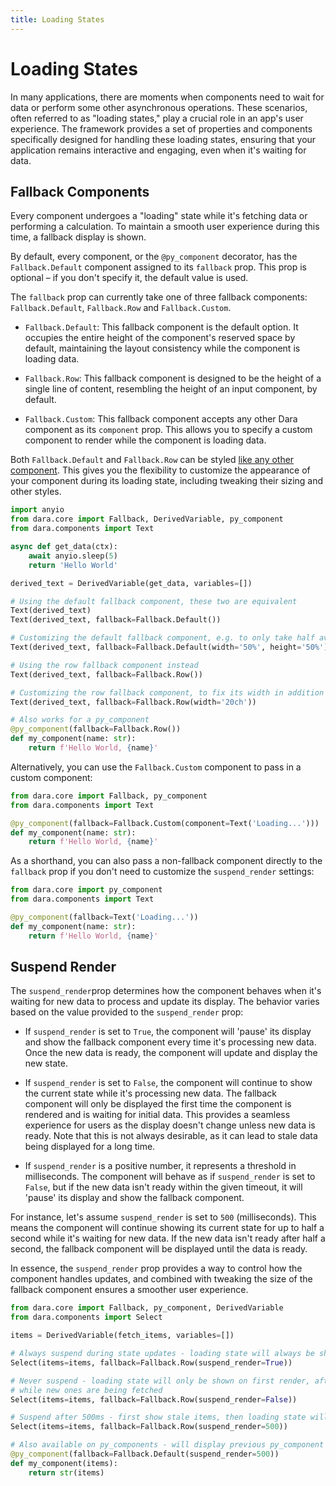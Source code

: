 ```yaml
---
title: Loading States
---
```


# Loading States

In many applications, there are moments when components need to wait for data or perform some other asynchronous operations. These scenarios, often referred to as "loading states," play a crucial role in an app's user experience. The framework provides a set of properties and components specifically designed for handling these loading states, ensuring that your application remains interactive and engaging, even when it's waiting for data.

## Fallback Components

Every component undergoes a "loading" state while it's fetching data or performing a calculation. To maintain a smooth user experience during this time, a fallback display is shown.

By default, every component, or the `@py_component` decorator, has the `Fallback.Default` component assigned to its `fallback` prop. This prop is optional – if you don't specify it, the default value is used.

The `fallback` prop can currently take one of three fallback components: `Fallback.Default`, `Fallback.Row` and `Fallback.Custom`.

- `Fallback.Default`: This fallback component is the default option. It occupies the entire height of the component's reserved space by default, maintaining the layout consistency while the component is loading data.

- `Fallback.Row`: This fallback component is designed to be the height of a single line of content, resembling the height of an input component, by default.

- `Fallback.Custom`: This fallback component accepts any other Dara component as its `component` prop. This allows you to specify a custom component to render while the component is loading data.

Both `Fallback.Default` and `Fallback.Row` can be styled [like any other component](./styling-components.md). This gives you the flexibility to customize the appearance of your component during its loading state, including tweaking their sizing and other styles.

```python
import anyio
from dara.core import Fallback, DerivedVariable, py_component
from dara.components import Text

async def get_data(ctx):
    await anyio.sleep(5)
    return 'Hello World'

derived_text = DerivedVariable(get_data, variables=[])

# Using the default fallback component, these two are equivalent
Text(derived_text)
Text(derived_text, fallback=Fallback.Default())

# Customizing the default fallback component, e.g. to only take half available space rather than all of it
Text(derived_text, fallback=Fallback.Default(width='50%', height='50%'))

# Using the row fallback component instead
Text(derived_text, fallback=Fallback.Row())

# Customizing the row fallback component, to fix its width in addition to the height
Text(derived_text, fallback=Fallback.Row(width='20ch'))

# Also works for a py_component
@py_component(fallback=Fallback.Row())
def my_component(name: str):
    return f'Hello World, {name}'
```

Alternatively, you can use the `Fallback.Custom` component to pass in a custom component:

```python
from dara.core import Fallback, py_component
from dara.components import Text

@py_component(fallback=Fallback.Custom(component=Text('Loading...')))
def my_component(name: str):
    return f'Hello World, {name}'
```

As a shorthand, you can also pass a non-fallback component directly to the `fallback` prop if you don't need to customize the `suspend_render` settings:

```python
from dara.core import py_component
from dara.components import Text

@py_component(fallback=Text('Loading...'))
def my_component(name: str):
    return f'Hello World, {name}'
```

## Suspend Render

The `suspend_render`prop determines how the component behaves when it's waiting for new data to process and update its display. The behavior varies based on the value provided to the `suspend_render` prop:

- If `suspend_render` is set to `True`, the component will 'pause' its display and show the fallback component every time it's processing new data. Once the new data is ready, the component will update and display the new state.

- If `suspend_render` is set to `False`, the component will continue to show the current state while it's processing new data. The fallback component will only be displayed the first time the component is rendered and is waiting for initial data. This provides a seamless experience for users as the display doesn't change unless new data is ready. Note that this is not always desirable, as it can lead to stale data being displayed for a long time.

- If `suspend_render` is a positive number, it represents a threshold in milliseconds. The component will behave as if `suspend_render` is set to `False`, but if the new data isn't ready within the given timeout, it will 'pause' its display and show the fallback component.

For instance, let's assume `suspend_render` is set to `500` (milliseconds). This means the component will continue showing its current state for up to half a second while it's waiting for new data. If the new data isn't ready after half a second, the fallback component will be displayed until the data is ready.

In essence, the `suspend_render` prop provides a way to control how the component handles updates, and combined with tweaking the size of the fallback component ensures a smoother user experience.

```python
from dara.core import Fallback, py_component, DerivedVariable
from dara.components import Select

items = DerivedVariable(fetch_items, variables=[])

# Always suspend during state updates - loading state will always be shown
Select(items=items, fallback=Fallback.Row(suspend_render=True))

# Never suspend - loading state will only be shown on first render, afterwards stale old items will be shown
# while new ones are being fetched
Select(items=items, fallback=Fallback.Row(suspend_render=False))

# Suspend after 500ms - first show stale items, then loading state will only be shown if new items are not ready after 500ms
Select(items=items, fallback=Fallback.Row(suspend_render=500))

# Also available on py_components - will display previous py_component for 500ms while new one is being fetched
@py_component(fallback=Fallback.Default(suspend_render=500))
def my_component(items):
    return str(items)
```
